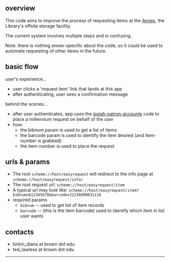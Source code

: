 overview
--------

This code aims to improve the process of requesting items at the [Annex](http://library.brown.edu/about/annex/), the Library's offsite storage facility.

The current system involves multiple steps and is confusing.

Note: there is nothing annex-specific about the code, so it could be used to automate requesting of other items in the future.


basic flow
----------

user's experience...
- user clicks a 'request item' link that lands at this app
- after authenticating, user sees a confirmation message

behind the scenes...
- after user authenticates, app uses the [josiah-patron-accounts](https://github.com/Brown-University-Library/josiah-patron-accounts) code to place a millennium request on behalf of the user
- how:
    - the bibnum param is used to get a list of items
    - the barcode param is used to identify the item desired (and item-number is grabbed)
    - the item-number is used to place the request

urls & params
-------------

- The root `scheme://host/easyrequest` will redirect to the info page at `scheme://host/easyrequest/info/`
- The root request url: `scheme://host/easyrequest/item`
- A typical url may look like: `scheme://host/easyrequest/item?bibnum=b12345678&barcode=31236090031116`
- required params
    - `bibnum` -- used to get list of item records
    - `barcode` -- (this is the item barcode) used to identify which item in list user wants

contacts
--------

- birkin_diana at brown dot edu
- ted_lawless at brown dot edu

---
